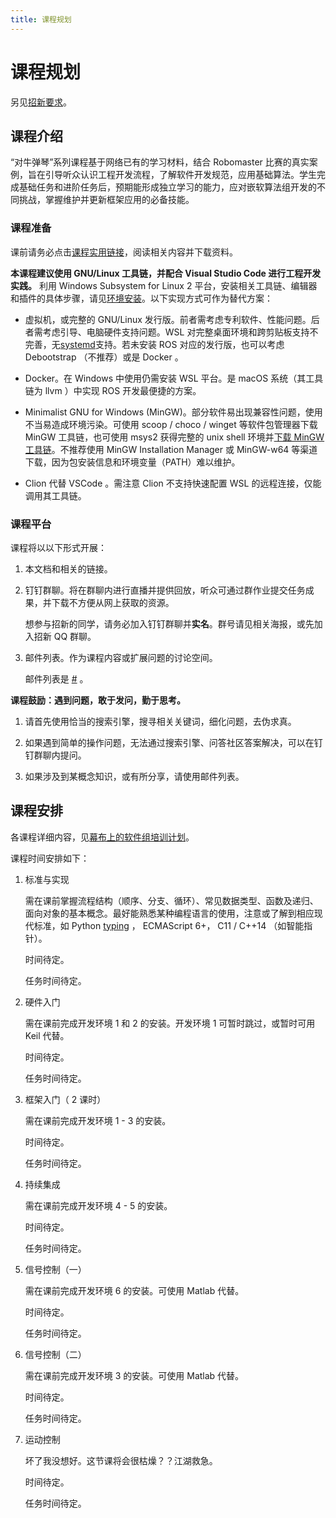 ```yaml
---
title: 课程规划
---
```

# 课程规划

另见[招新要求](招新要求)。

## 课程介绍

<!-- 信息时代，。 -->

“对牛弹琴”系列课程基于网络已有的学习材料，结合 Robomaster 比赛的真实案例，旨在引导听众认识工程开发流程，了解软件开发规范，应用基础算法。学生完成基础任务和进阶任务后，预期能形成独立学习的能力，应对嵌软算法组开发的不同挑战，掌握维护并更新框架应用的必备技能。

### 课程准备

课前请务必点击[课程实用链接](./课程实用链接)，阅读相关内容并下载资料。

**本课程建议使用 GNU/Linux 工具链，并配合 Visual Studio Code 进行工程开发实践。** 利用 Windows Subsystem for Linux 2 平台，安装相关工具链、编辑器和插件的具体步骤，请见[环境安装](./环境安装)。以下实现方式可作为替代方案：

* 虚拟机，或完整的 GNU/Linux 发行版。前者需考虑专利软件、性能问题。后者需考虑引导、电脑硬件支持问题。WSL 对完整桌面环境和跨剪贴板支持不完善，无[systemd](https://coolshell.cn/articles/17998.html)支持。若未安装 ROS 对应的发行版，也可以考虑 Debootstrap （不推荐）或是 Docker 。

* Docker。在 Windows 中使用仍需安装 WSL 平台。是 macOS 系统（其工具链为 llvm ）中实现 ROS 开发最便捷的方案。

* Minimalist GNU for Windows (MinGW)。部分软件易出现兼容性问题，使用不当易造成环境污染。可使用 scoop / choco / winget 等软件包管理器下载 MinGW 工具链，也可使用 msys2 获得完整的 unix shell 环境并[下载 MinGW 工具链](https://www.msys2.org/#__code_1)。不推荐使用 MinGW Installation Manager 或 MinGW-w64 等渠道下载，因为包安装信息和环境变量（PATH）难以维护。

* Clion 代替 VSCode 。需注意 Clion 不支持快速配置 WSL 的远程连接，仅能调用其工具链。

### 课程平台

课程将以以下形式开展：

1. 本文档和相关的链接。

2. 钉钉群聊。将在群聊内进行直播并提供回放，听众可通过群作业提交任务成果，并下载不方便从网上获取的资源。

   想参与招新的同学，请务必加入钉钉群聊并**实名**。群号请见相关海报，或先加入招新 QQ 群聊。

3. 邮件列表。作为课程内容或扩展问题的讨论空间。

   邮件列表是 [#](mailto:#) 。

**课程鼓励：遇到问题，敢于发问，勤于思考。** 

1. 请首先使用恰当的搜索引擎，搜寻相关关键词，细化问题，去伪求真。

2. 如果遇到简单的操作问题，无法通过搜索引擎、问答社区答案解决，可以在钉钉群聊内提问。

3. 如果涉及到某概念知识，或有所分享，请使用邮件列表。

## 课程安排

各课程详细内容，见[幕布上的软件组培训计划](https://www.mubucm.com/doc/5wRzc_iwti5)。

课程时间安排如下：

1. 标准与实现

    需在课前掌握流程结构（顺序、分支、循环）、常见数据类型、函数及递归、面向对象的基本概念。最好能熟悉某种编程语言的使用，注意或了解到相应现代标准，如 Python [typing](https://docs.python.org/zh-cn/3/library/typing.html)  ， ECMAScript 6+， C11 / C++14 （如智能指针）。

    时间待定。

    任务时间待定。

2. 硬件入门

    需在课前完成开发环境 1 和 2 的安装。开发环境 1 可暂时跳过，或暂时可用 Keil 代替。

    时间待定。

    任务时间待定。

3. 框架入门（ 2 课时）

    需在课前完成开发环境 1 - 3 的安装。

    时间待定。

    任务时间待定。

4. 持续集成

    需在课前完成开发环境 4 - 5 的安装。

    时间待定。

    任务时间待定。

5. 信号控制（一）

    需在课前完成开发环境 6 的安装。可使用 Matlab 代替。

    时间待定。

    任务时间待定。

6. 信号控制（二）

    需在课前完成开发环境 3 的安装。可使用 Matlab 代替。

    时间待定。

    任务时间待定。

7. 运动控制

    坏了我没想好。这节课将会很枯燥？？江湖救急。

    时间待定。

    任务时间待定。
